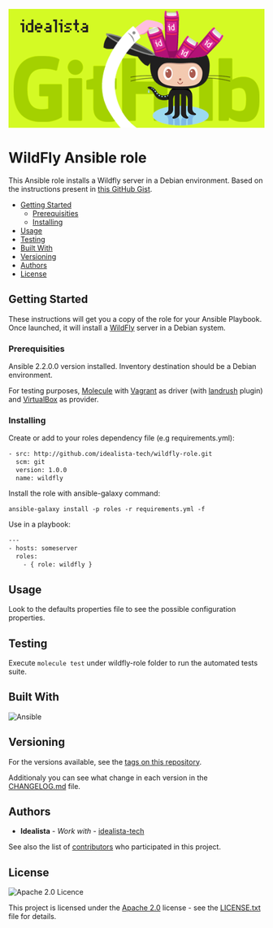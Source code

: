 ![Logo](logo.gif)

# WildFly Ansible role

This Ansible role installs a Wildfly server in a Debian environment. Based on the instructions present in [this GitHub Gist](https://gist.github.com/sukharevd/6087988).

- [Getting Started](#getting-started)
    - [Prerequisities](#prerequisities)
    - [Installing](#installing)
- [Usage](#usage)
- [Testing](#testing)
- [Built With](#built-with)
- [Versioning](#versioning)
- [Authors](#authors)
- [License](#license)

## Getting Started

These instructions will get you a copy of the role for your Ansible Playbook. Once launched, it will install a [WildFly](https://docs.jboss.org/author/display/WFLY10/Documentation) server in a Debian system.

### Prerequisities

Ansible 2.2.0.0 version installed.
Inventory destination should be a Debian environment.

For testing purposes, [Molecule](https://molecule.readthedocs.io/) with [Vagrant](https://www.vagrantup.com/) as driver (with [landrush](https://github.com/vagrant-landrush/landrush) plugin) and [VirtualBox](https://www.virtualbox.org/) as provider.

### Installing

Create or add to your roles dependency file (e.g requirements.yml):

```
- src: http://github.com/idealista-tech/wildfly-role.git
  scm: git
  version: 1.0.0
  name: wildfly
```

Install the role with ansible-galaxy command:

```
ansible-galaxy install -p roles -r requirements.yml -f
```

Use in a playbook:

```
---
- hosts: someserver
  roles:
    - { role: wildfly }
```

## Usage

Look to the defaults properties file to see the possible configuration properties.

## Testing

Execute ``` molecule test ``` under wildfly-role folder to run the automated tests suite.

## Built With

![Ansible](https://img.shields.io/badge/ansible-2.2.0.0-green.svg)

## Versioning

For the versions available, see the [tags on this repository](https://github.com/idealista-tech/wildfly-role/tags).

Additionaly you can see what change in each version in the [CHANGELOG.md](CHANGELOG.md) file.

## Authors

* **Idealista** - *Work with* - [idealista-tech](https://github.com/idealista-tech)

See also the list of [contributors](https://github.com/idealista-tech/wildfly-role/contributors) who participated in this project.

## License

![Apache 2.0 Licence](https://img.shields.io/hexpm/l/plug.svg)

This project is licensed under the [Apache 2.0](https://www.apache.org/licenses/LICENSE-2.0) license - see the [LICENSE.txt](LICENSE.txt) file for details.
